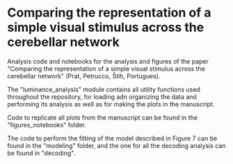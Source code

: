 # Comparing the representation of a simple visual stimulus across the cerebellar network
Analysis code and notebooks for the analysis and figures of the paper "Comparing the representation of a simple visual stimulus across the cerebellar network" (Prat, Petrucco, Štih, Portugues).

The "luminance_analysis" module contains all utility functions used throughout the repository, for loading adn organizing the data and performing its analysis as well as for making the plots in the manuscript.

Code to replicate all plots from the manuscript can be found in the "figures_notebooks" folder.

The code to perform the fitting of the model described in Figure 7 can be found in the "modeling" folder, and the one for all the decoding analysis can be found in "decoding". 
